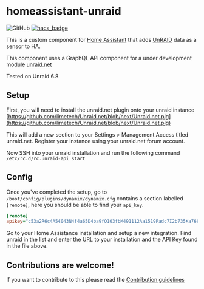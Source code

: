 # homeassistant-unraid

![GitHub](https://img.shields.io/github/license/jiminald/unraid)
[![hacs_badge](https://img.shields.io/badge/HACS-Custom-orange.svg)](https://github.com/custom-components/hacs)

This is a custom component for [Home Assistant](http://home-assistant.io) that adds [UnRAID](http://unraid.net) data as a sensor to HA.

This component uses a GraphQL API component for a under development module [unraid.net](https://github.com/limetech/Unraid.net)

Tested on Unraid 6.8

## Setup

First, you will need to install the unraid.net plugin onto your unraid instance [https://github.com/limetech/Unraid.net/blob/next/Unraid.net.plg](https://github.com/limetech/Unraid.net/blob/next/Unraid.net.plg)

This will add a new section to your Settings > Management Access titled unraid.net. Register your instance using your unraid.net forum account.

Now SSH into your unraid installation and run the following command
`/etc/rc.d/rc.unraid-api start`

## Config

Once you've completed the setup, go to `/boot/config/plugins/dynamix/dynamix.cfg` contains a section labelled `[remote]`, here you should be able to find your `api_key`.

```ini
[remote]
apikey="c53a2R6c4A54043N4f4a65D4ba9fO103fbM491112Aa1519Padc7I2b735Ka768eE614d2Ydfbf7"
```

Go to your Home Assistance installation and setup a new integration. Find unraid in the list and enter the URL to your installation and the API Key found in the file above.

## Contributions are welcome!

If you want to contribute to this please read the [Contribution guidelines](CONTRIBUTING.md)
